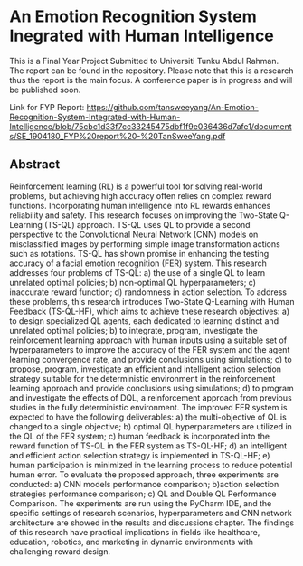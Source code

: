# An Emotion Recognition System Inegrated with Human Intelligence
This is a Final Year Project Submitted to Universiti Tunku Abdul Rahman. The report can be found in the repository. Please note that this is a research thus the report is the main focus. A conference paper is in progress and will be published soon.

Link for FYP Report: https://github.com/tansweeyang/An-Emotion-Recognition-System-Integrated-with-Human-Intelligence/blob/75cbc1d33f7cc33245475dbf1f9e036436d7afe1/documents/SE_1904180_FYP%20report%20-%20TanSweeYang.pdf

## Abstract
Reinforcement learning (RL) is a powerful tool for solving real-world problems, but achieving high accuracy often relies on complex reward functions. Incorporating human intelligence into RL rewards enhances reliability and safety. This research focuses on improving the Two-State Q-Learning (TS-QL) approach. TS-QL uses QL to provide a second perspective to the Convolutional Neural Network (CNN) models on misclassified images by performing simple image transformation actions such as rotations. TS-QL has shown promise in enhancing the testing accuracy of a facial emotion recognition (FER) system. This research addresses four problems of TS-QL: a) the use of a single QL to learn unrelated optimal policies; b) non-optimal QL hyperparameters; c) inaccurate reward function; d) randomness in action selection. To address these problems, this research introduces Two-State Q-Learning with Human Feedback (TS-QL-HF), which aims to achieve these research objectives: a) to design specialized QL agents, each dedicated to learning distinct and unrelated optimal policies; b) to integrate, program, investigate the reinforcement learning approach with human inputs using a suitable set of hyperparameters to improve the accuracy of the FER system and the agent learning convergence rate, and provide conclusions using simulations; c) to propose, program, investigate an efficient and intelligent action selection strategy suitable for the deterministic environment in the reinforcement learning approach and provide conclusions using simulations; d) to program and investigate the effects of DQL, a reinforcement approach from previous studies in the fully deterministic environment. The improved FER system is expected to have the following deliverables: a) the multi-objective of QL is changed to a single objective; b) optimal QL hyperparameters are utilized in the QL of the FER system; c) human feedback is incorporated into the reward function of TS-QL in the FER system as TS-QL-HF; d) an intelligent and efficient action selection strategy is implemented in TS-QL-HF; e) human participation is minimized in the learning process to reduce potential human error. To evaluate the proposed approach, three experiments are conducted: a) CNN models performance comparison; b)action selection strategies performance comparison; c) QL and Double QL Performance Comparison. The experiments are run using the PyCharm IDE, and the specific settings of research scenarios, hyperparameters and CNN network architecture are showed in the results and discussions chapter. The findings of this research have practical implications in fields like healthcare, education, robotics, and marketing in dynamic environments with challenging reward design.
